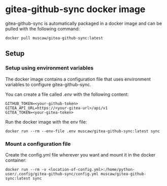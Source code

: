 # gitea-github-sync docker image

gitea-github-sync is automatically packaged in a docker image and can be pulled with the following command:

`docker pull muscaw/gitea-github-sync:latest`

## Setup

### Setup using environment variables

The docker image contains a configuration file that uses environment variables to configure gitea-github-sync.

You can create a file called _.env_ with the following content:

```
GITHUB_TOKEN=<your-github-token>
GITEA_API_URL=https://<your-gitea-url>/api/v1
GITEA_TOKEN=<your-gitea-token>
``` 

Run the docker image with the env file:

`docker run --rm --env-file .env muscaw/gitea-github-sync:latest sync`

### Mount a configuration file

Create the config.yml file wherever you want and mount it in the docker container:

`docker run --rm -v <location-of-config.yml>:/home/python-user/.config/gitea-github-sync/config.yml muscaw/gitea-github-sync:latest sync`
